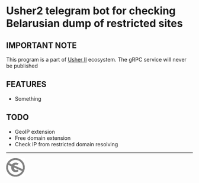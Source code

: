 Usher2 telegram bot for checking Belarusian dump of restricted sites
====================================================================

IMPORTANT NOTE
--------------

This program is a part of [Usher II](https://usher2.club) ecosystem. The gRPC service will never be published

FEATURES
-------

* Something

TODO
----

* GeoIP extension
* Free domain extension
* Check IP from restricted domain resolving

---
[![UNLICENSE](noc.png)](UNLICENSE)
